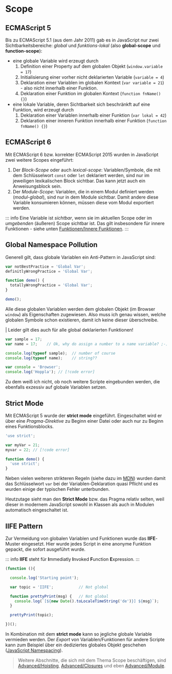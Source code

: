 # Scope

## ECMAScript 5

Bis zu ECMAScript 5.1 (aus dem Jahr 2011) gab es in JavaScript nur zwei Sichtbarkeitsbereiche:
*global* und *funktions-lokal* (also **global-scope** und **function-scope**):
- eine globale Variable wird erzeugt durch
  1. Definition einer Property auf dem globalen Objekt (`window.variable = 17`)
  2. Initialisierung einer vorher nicht deklarierten Variable (`variable = 4`)
  3. Deklaration einer Variablen im globalen Kontext (`var variable = 21`) - also nicht innerhalb
     einer Funktion.
  4. Deklaration einer Funktion im globalen Kontext (`function fnName() {}`)
- eine lokale Variable, deren Sichtbarkeit sich beschränkft auf eine Funktion, wird erzeugt durch
  1. Deklaration einer Variablen innerhalb einer Funktion (`var lokal = 42`)
  2. Deklaration einer inneren Funktion innerhalb einer Funktion (`function fnName() {}`)

## ECMAScript 6

Mit ECMAScript 6 bzw. korrekter ECMAScript 2015 wurden in JavaScript zwei weitere Scopes eingeführt:
1. Der *Block-Scope* oder auch *lexical-scope*: Variablen/Symbole, die mit dem Schlüsselwort `const`
   oder `let` deklariert werden, sind nur im jeweiligen lexikalischen Block sichtbar. Das kann jetzt
   auch ein Anweisungsblock sein.
2. Der *Module-Scope*: Variablen, die in einem Modul definiert werden (*modul-global*), sind nur
   in dem Module sichtbar. Damit andere diese Variable konsumieren können, müssen diese vom Modul
   exportiert werden.

::: info
Eine Variable ist *sichtbar*, wenn sie im aktuellen Scope oder im *umgebenden* (äußeren) Scope
sichtbar ist. Das gilt insbesondere für innere Funktionen - siehe unten
[Funktionen/Innere Funktionen](./functions#inner-functions).
:::

## Global Namespace Pollution

Generell gilt, dass globale Variablen ein Anti-Pattern in JavaScript sind:

```js
var notBestPractice = 'Global Var';
definitlyWrongPractice = 'Global Var';

function demo() {
  totallyWrongPractice = 'Global Var';
}

demo();
```

Alle diese globalen Variablen werden dem globalen Objekt (im Browser `window`) als Eigenschaften
zugewiesen. Also muss ich genau wissen, welche globalen Symbole schon existieren, damit ich keine
dieser überschreibe.

| Leider gilt dies auch für alle global deklarierten Funktionen!

```js
var sample = 17;
var name = 17;    // Ok, why do assign a number to a name variable? ;-)

console.log(typeof sample);  // number of course
console.log(typeof name);    // string??

var console = 'Browser';
console.log('Hoppla'); // [!code error]
```

Zu dem weiß ich nicht, ob noch weitere Scripte eingebunden werden, die ebenfalls exzessiv auf
globale Variablen setzen.

## Strict Mode

Mit ECMAScript 5 wurde der **strict mode** eingeführt. Eingeschaltet wird er über eine *Pragma-Direktive* zu Beginn einer Datei oder auch nur zu Beginn eines Funktionsblocks.

```js
'use strict';

var myVar = 21;
myvar = 22; // [!code error]

function demo() {
  'use strict';
}
```

Neben vielen weiteren strikteren Regeln (siehe dazu im [MDN](https://developer.mozilla.org/en-US/docs/Web/JavaScript/Reference/Strict_mode)) wurden damit das Schlüsselwort `var` bei der
Variablen-Deklaration quasi Pflicht und es wurden einige der typischen Fehler unterbunden.

Heutzutage sieht man den **Strict Mode** bzw. das Pragma relativ selten, weil dieser in modernem
JavaScript sowohl in Klassen als auch in Modulen automatisch eingeschaltet ist.

## IIFE Pattern

Zur Vermeidung von globalen Variablen und Funktionen wurde das **IIFE**-Muster eingesetzt. Hier
wurde jedes Script in eine anonyme Funktion gepackt, die sofort ausgeführt wurde.

::: info
**IIFE** steht für **I**mmediatly **I**nvoked **F**unction **E**xpression.
:::

```js
(function (){

  console.log('Starting point');

  var topic = 'IIFE';           // Not global

  function prettyPrint(msg) {   // Not global
    console.log(`[${new Date().toLocaleTimeString('de')}] ${msg}`);
  }

  prettyPrint(topic);

})();
```

In Kombination mit dem **strict mode** kann so jegliche globale Variable vermieden werden. Der
*Export* von Variablen/Funktionen für andere Scripte kann zum Beispiel über ein dediziertes globales
Objekt geschehen ([JavaScript Namespacing](https://addyosmani.com/blog/essential-js-namespacing/)).

> Weitere Abschnitte, die sich mit dem Thema Scope beschäftigen, sind [Advanced/Hoisting](../advanced/hoisting), [Advanced/Closures](../advanced/closures) und eben [Advanced/Module](../advanced/modules).
